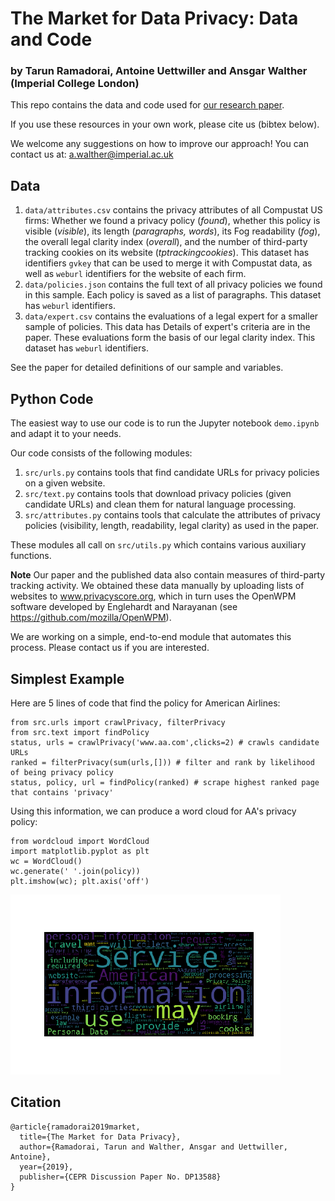 # The Market for Data Privacy: Data and Code

### by Tarun Ramadorai, Antoine Uettwiller and Ansgar Walther (Imperial College London)

This repo contains the data and code used for [our research paper](https://www.ssrn.com/abstract=3352175).

If you use these resources in your own work, please cite us (bibtex below).

We welcome any suggestions on how to improve our approach! You can contact us at: a.walther@imperial.ac.uk

## Data
1. `data/attributes.csv` contains the privacy attributes of all Compustat US firms: Whether we found a privacy policy (*found*), whether this policy is visible (*visible*), its length (*paragraphs, words*), its Fog readability (*fog*), the overall legal clarity index (*overall*), and the number of third-party tracking cookies on its website (*tptrackingcookies*). This dataset has identifiers `gvkey` that can be used to merge it with Compustat data, as well as `weburl` identifiers for the website of each firm. 
2. `data/policies.json` contains the full text of all privacy policies we found in this sample. Each policy is saved as a list of paragraphs. This dataset has `weburl` identifiers.
3. `data/expert.csv` contains the evaluations of a legal expert for a smaller sample of policies. This data has 
Details of expert's criteria are in the paper.
These evaluations form the basis of our legal clarity index. This dataset has `weburl` identifiers.

See the paper for detailed definitions of our sample and variables. 

## Python Code
The easiest way to use our code is to run the Jupyter notebook `demo.ipynb` and adapt it to your needs.

Our code consists of the following modules:
1. `src/urls.py` contains tools that find candidate URLs for privacy policies on a given website.
2. `src/text.py` contains tools that download privacy policies (given candidate URLs) and clean them for natural language processing. 
3. `src/attributes.py` contains tools that calculate the attributes of privacy policies (visibility, length, readability, legal clarity) as used in the paper.

These modules all call on `src/utils.py` which contains various auxiliary functions.

**Note** Our paper and the published data also contain measures of third-party tracking activity. 
We obtained these data manually by uploading lists of websites to www.privacyscore.org, 
which in turn uses the OpenWPM software developed by Englehardt and Narayanan (see https://github.com/mozilla/OpenWPM). 

We are working on a simple, end-to-end module that automates this process. Please contact us if you are interested.

## Simplest Example
Here are 5 lines of code that find the policy for American Airlines:

```
from src.urls import crawlPrivacy, filterPrivacy
from src.text import findPolicy
status, urls = crawlPrivacy('www.aa.com',clicks=2) # crawls candidate URLs
ranked = filterPrivacy(sum(urls,[])) # filter and rank by likelihood of being privacy policy
status, policy, url = findPolicy(ranked) # scrape highest ranked page that contains 'privacy'
```

Using this information, we can produce a word cloud for AA's privacy policy:
``` 
from wordcloud import WordCloud
import matplotlib.pyplot as plt
wc = WordCloud()
wc.generate(' '.join(policy))
plt.imshow(wc); plt.axis('off')
```

![wordcloud](aa_wc.png)


## Citation

```
@article{ramadorai2019market,
  title={The Market for Data Privacy},
  author={Ramadorai, Tarun and Walther, Ansgar and Uettwiller, Antoine},
  year={2019},
  publisher={CEPR Discussion Paper No. DP13588}
}
```
